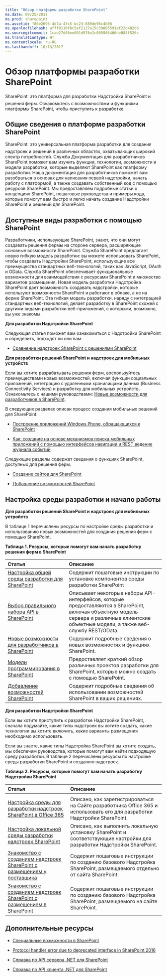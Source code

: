 ```yaml
---
title: "Обзор платформы разработки SharePoint"
ms.date: 09/25/2017
ms.prod: sharepoint
ms.assetid: f86e2695-4d7a-4fc5-bc23-689de96c4b06
ms.openlocfilehash: afff0116f8c5af2127a15c39885591ef22d482db
ms.sourcegitcommit: 1cae27d85ee691d976e2c085986466de088f526c
ms.translationtype: HT
ms.contentlocale: ru-RU
ms.lasthandoff: 10/13/2017
---
```

# <a name="sharepoint-development-overview"></a>Обзор платформы разработки SharePoint
SharePoint  это платформа для разработки Надстройки SharePoint и решения ферм. Ознакомьтесь с возможностями и функциями платформы SharePoint, чтобы приступить к разработке.
## <a name="introducing-the-sharepoint-development-platform"></a>Общие сведения о платформе разработки SharePoint
<a name="bk_introduction"> </a>

SharePoint  это универсальная платформа разработки для создания надстроек и решений в различных областях, охватывающих широкий спектр потребностей. Служба Документация для разработчиков SharePoint поможет вам изучить функции, технологии, возможности и модели разработки, которые выделяют SharePoint как платформу разработки. Наша документация для разработчиков поможет вам разобраться в основах для написания первой надстройки, начать работу с платформой, а также создавать собственный код с помощью ресурсов SharePoint. Мы предоставляем подробные статьи о концепциях SharePoint, пошаговые руководства и примеры кода, которые помогут вам быстро и легко начать создание Надстройки SharePoint и решений для SharePoint. 
  
    
    

## <a name="what-kinds-of-development-can-you-do-with-sharepoint"></a>Доступные виды разработки с помощью SharePoint
<a name="bk_whatkinds"> </a>

Разработчики, использующие SharePoint, знают, что они могут создавать решения фермы на стороне сервера, расширяющие основные возможности SharePoint. Служба SharePoint предлагает новую гибкую модель разработки: вы можете использовать SharePoint, чтобы создавать Надстройки SharePoint, использующие все преимущества стандартных веб-технологий, таких как JavaScript, OAuth и OData. Служба SharePoint обеспечивает функциональные возможности для взаимодействия с ресурсами SharePoint и множество вариантов размещения. Новая модель разработки Надстройка SharePoint дает возможность создавать надстройки, которые используют возможности SharePoint и работают в облаке, а не на ферме SharePoint. Эта гибкая модель разработки, наряду с интеграцией стандартных веб-технологий, делает разработку в SharePoint схожей с другими видами разработки веб-приложений, с которыми, возможно, вы уже знакомы.
  
    
    
 **Для разработки Надстройки SharePoint**
  
    
    
Следующая статья поможет вам ознакомиться с Надстройки SharePoint и определить, подходят ли они вам.
  
    
    

-  [Сравнение надстроек SharePoint с решениями SharePoint](sharepoint-add-ins-compared-with-sharepoint-solutions.md)
    
  
 **Для разработки решений SharePoint и надстроек для мобильных устройств**
  
    
    
Если вы хотите разрабатывать решения ферм, воспользуйтесь преимуществами новых возможностей, включая функции социальных приложений, интеграцию с удаленными хранилищами данных (Business Connectivity Services) и разработку для мобильных устройств. Ознакомьтесь с нашими руководствами:  [Новые возможности для разработчиков в SharePoint](what-s-new-for-developers-in-sharepoint.md).
  
    
    
В следующих разделах описан процесс создания мобильных решений для SharePoint.
  
    
    

-  [Построение приложений Windows Phone, обращающихся к SharePoint](build-windows-phone-apps-that-access-sharepoint.md)
    
  
-  [Как: создание на основе механизмов поиска мобильных приложений с помощью интерфейсов навигации и REST ведение журнала событий](how-to-build-search-driven-mobile-apps-with-the-navigation-and-event-logging-res.md)
    
  
Следующие разделы содержат сведения о функциях SharePoint, доступных для решения ферм. 
  
    
    

-  [Создание сайтов для SharePoint](build-sites-for-sharepoint.md)
    
  
-  [Добавление возможностей SharePoint](add-sharepoint-capabilities.md)
    
  

## <a name="set-up-your-development-environment-and-start-developing"></a>Настройка среды разработки и начало работы
<a name="bk_getstarted"> </a>

 **Для разработки решений SharePoint и надстроек для мобильных устройств**
  
    
    
В таблице 1 перечислены ресурсы по настройке среды разработки и использованию новых возможностей для создания решения ферм с помощью SharePoint.
  
    
    

  
    
    

**Таблица 1. Ресурсы, которые помогут вам начать разработку решения ферм в SharePoint**


|**Статья**|**Описание**|
|:-----|:-----|
| [Настройка общей среды разработки для SharePoint](set-up-a-general-development-environment-for-sharepoint.md) <br/> |Содержит пошаговые инструкции по установке компонентов среды разработки SharePoint  <br/> |
| [Выбор правильного набора API в SharePoint](choose-the-right-api-set-in-sharepoint.md) <br/> |Описывает некоторые наборы API-интерфейсов, которые предоставляются в SharePoint, включая объектную модель сервера и различные клиентские объектные модели, а также веб-службу REST/OData.  <br/> |
| [Новые возможности для разработчиков в SharePoint](what-s-new-for-developers-in-sharepoint.md) <br/> |Содержит подробные сведения о новых возможностях и функциях SharePoint.  <br/> |
| [Модели программирования в SharePoint](programming-models-in-sharepoint.md) <br/> |Предоставляет краткий обзор различных проектов разработки для SharePoint, которые можно создать с помощью SharePoint.  <br/> |
| [Добавление возможностей SharePoint](add-sharepoint-capabilities.md) <br/> |Содержит подробные сведения об использовании возможностей SharePoint в ваших решениях.  <br/> |
   
 **Для разработки Надстройки SharePoint**
  
    
    
Если вы хотите приступить к разработке Надстройки SharePoint, сначала подумайте, какие типы надстроек вы хотите создать, какие технологии вы хотите включить, какие варианты размещения необходимо использовать. 
  
    
    
Если вы знаете, какие типы Надстройка SharePoint вы хотите создать, мы обеспечим руководства, которые помогут вам найти подходящую среду разработки. В таблице 2 перечислены ресурсы по настройке среды разработки SharePoint и созданию надстроек.
  
    
    

**Таблица 2. Ресурсы, которые помогут вам начать разработку Надстройки SharePoint**


|**Статья**|**Описание**|
|:-----|:-----|
|||
| [Настройка среды для разработки надстроек SharePoint в Office 365](http://msdn.microsoft.com/library/b22ce52a-ae9e-4831-9b68-c9210af6dc54%28Office.15%29.aspx) <br/> |Описано, как зарегистрироваться на Сайте разработчика Office 365 и использовать его для разработки Надстройки SharePoint.  <br/> |
| [Настройка локальной среды разработки надстроек SharePoint](http://msdn.microsoft.com/library/b0878c12-27c9-4eea-ae3b-7e79e5a8838d%28Office.15%29.aspx) <br/> |Описано, как выполнить локальную установку SharePoint и соответствующие настройки для разработки Надстройки SharePoint.  <br/> |
| [Знакомство с созданием надстроек SharePoint с размещением у поставщика](http://msdn.microsoft.com/library/3038dd73-41ee-436f-8c78-ef8e6869bf7b%28Office.15%29.aspx) <br/> |Содержит пошаговые инструкции по созданию базового Надстройка SharePoint, размещаемого отдельно от сайта SharePoint.  <br/> |
| [Знакомство с созданием надстроек SharePoint с размещением в SharePoint](http://msdn.microsoft.com/library/1b992485-6efe-4ea4-a18c-221689b0b66f%28Office.15%29.aspx) <br/> |Содержит пошаговые инструкции по созданию базового Надстройка SharePoint, размещаемого на сайте SharePoint.  <br/> |
   

## <a name="additional-resources"></a>Дополнительные ресурсы
<a name="bk_additionalresources"> </a>


-  [Специальные возможности в SharePoint](accessibility-in-sharepoint.md)
    
  
-  [Protocol handler error due to deprecated interface in SharePoint 2016](protocol-handler-error-due-to-deprecated-interface-in-sharepoint-2016.md)
    
  
-  [Справка по API сервера .NET для SharePoint](http://msdn.microsoft.com/library/fb8a82f1-9239-49ae-89f3-ce1385fb28b5%28Office.15%29.aspx)
    
  
-  [Справка по API клиента .NET для SharePoint](http://msdn.microsoft.com/library/88e5e1b9-eab2-4f3b-a3f2-75c96b86f1f4%28Office.15%29.aspx)
    
  

  
    
    

